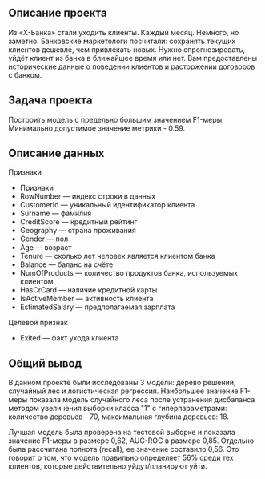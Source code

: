 ## Описание проекта
Из «X-Банка» стали уходить клиенты. Каждый месяц. Немного, но заметно. Банковские маркетологи посчитали: сохранять текущих клиентов дешевле, чем привлекать новых.
Нужно спрогнозировать, уйдёт клиент из банка в ближайшее время или нет. Вам предоставлены исторические данные о поведении клиентов и расторжении договоров с банком. 

## Задача проекта
Построить модель с предельно большим значением F1-меры. Минимально допустимое значение метрики -  0.59.

## Описание данных
Признаки
- Признаки
- RowNumber — индекс строки в данных
- CustomerId — уникальный идентификатор клиента
- Surname — фамилия
- CreditScore — кредитный рейтинг
- Geography — страна проживания
- Gender — пол
- Age — возраст
- Tenure — сколько лет человек является клиентом банка
- Balance — баланс на счёте
- NumOfProducts — количество продуктов банка, используемых клиентом
- HasCrCard — наличие кредитной карты
- IsActiveMember — активность клиента
- EstimatedSalary — предполагаемая зарплата

Целевой признак
- Exited — факт ухода клиента

## Общий вывод
В данном проекте были исследованы 3 модели: дерево решений, случайный лес и логистическая регрессия. Наибольшее значение F1-меры показала модель случайного леса после устранения дисбаланса методом увеличения выборки класса "1" с гиперпараметрами: количество деревьев - 70, максимальная глубина деревьев: 18.

Лучшая модель была проверена на тестовой выборке и показала значение F1-меры в размере 0,62, AUC-ROC в размере 0,85. Отдельно была рассчитана полнота (recall), ее значение составило 0,56. Это говорит о том, что модель правильно определяет 56% среди тех клиентов, которые действительно уйдут/планируют уйти.
